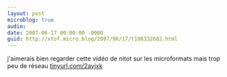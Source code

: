 ```yaml
---
layout: post
microblog: true
audio: 
date: 2007-06-17 00:00:00 -0000
guid: http://xtof.micro.blog/2007/06/17/t108332682.html
---
```

j'aimerais bien regarder cette vidéo de nitot sur les microformats mais trop peu de réseau [tinyurl.com/2avjxk](http://tinyurl.com/2avjxk)
